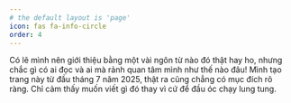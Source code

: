 ```yaml
---
# the default layout is 'page'
icon: fas fa-info-circle
order: 4
---
```


Có lẽ mình nên giới thiệu bằng một vài ngôn từ nào đó thật hay ho, nhưng chắc gì có ai đọc và ai mà rảnh quan tâm mình như thế nào đâu!
Mình tạo trang này từ đầu tháng 7 năm 2025, thật ra cũng chẳng có mục đích rõ ràng. Chỉ cảm thấy muốn viết gì đó thay vì cứ để đầu óc chạy lung tung.
